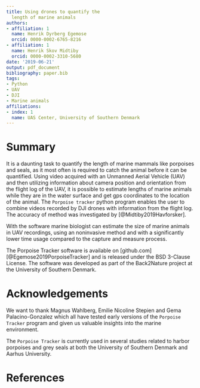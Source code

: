 ```yaml
---
title: Using drones to quantify the
  length of marine animals
authors:
- affiliation: 1
  name: Henrik Dyrberg Egemose
  orcid: 0000-0002-6765-8216
- affiliation: 1
  name: Henrik Skov Midtiby
  orcid: 0000-0002-3310-5680
date: '2019-06-21'
output: pdf_document
bibliography: paper.bib
tags:
- Python
- UAV
- DJI
- Marine animals
affiliations:
- index: 1
  name: UAS Center, University of Southern Denmark
---
```


# Summary

It is a daunting task to quantify the length of marine mammals like porpoises and seals, 
as it most often is required to catch the animal before it can be quantified.
Using video acquired with an Unmanned Aerial Vehicle (UAV) and then utilizing information
about camera position and orientation from the flight log of the UAV, it is possible to 
estimate lengths of marine animals while they are in the water surface and get gps 
coordinates to the location of the animal.
The ``Porpoise tracker`` python program enables the user to combine videos recorded by
DJI drones with information from the flight log. 
The accuracy of method was investigated by [@Midtiby2019Havforsker].

With the software marine biologist can estimate the size of marine animals
in UAV recordings, using an noninvasive method and with a significantly
lower time usage compared to the capture and measure process.

The Porpoise Tracker software is available on [github.com] [@Egemose2019PorpoiseTracker]
and is released under the BSD 3-Clause License.
The software was developed as part of the Back2Nature project
at the University of Southern Denmark.


# Acknowledgements

We want to thank Magnus Wahlberg, Emilie Nicoline Stepien and
Gema Palacino-Gonzalez which all have tested early versions of the 
``Porpoise Tracker`` program and given us valuable insights into the 
marine environment.

The ``Porpoise Tracker`` is currently used in several studies
related to harbor porpoises and grey seals at both the 
University of Southern Denmark and Aarhus University.


# References
